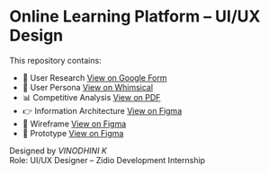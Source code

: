 # Online Learning Platform – UI/UX Design

This repository contains:

- 🔎 User Research [View on Google Form](https://forms.gle/KDmyAFLMAW2nynce7)
- 👤 User Persona [View on Whimsical](https://whimsical.com/user-persona-4SVaMFfuGnDTEa5JKTkZDY)
- 📊 Competitive Analysis [View on PDF](https://drive.google.com/file/d/1lRU1jkIG7iS5N7pujcqDrAthL5G4YmQB/view?usp=drivesdk)
- 👉 Information Architecture [View on Figma](https://www.figma.com/design/Bo2bjzV6JWOpE5cw7UaE9R/Information-architecture?t=nPkOz390R7s5zROD-1)
- 📐 Wireframe [View on Figma](https://www.figma.com/design/1eY96IXZYvZqXuIVM9oJwp/Wireframe?node-id=0-1&t=FZ0RXFpyJO5cdf8z-1)
- 🧪 Prototype [View on Figma](https://www.figma.com/design/xF9yPKshVd0V1YQazmtdET/Prototyping?node-id=0-1&t=nPkOz390R7s5zROD-1)

Designed by *VINODHINI K*  
Role: UI/UX Designer – Zidio Development Internship
